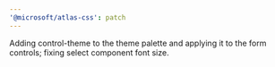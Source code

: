 ```yaml
---
'@microsoft/atlas-css': patch
---
```


Adding control-theme to the theme palette and applying it to the form controls; fixing select component font size.
